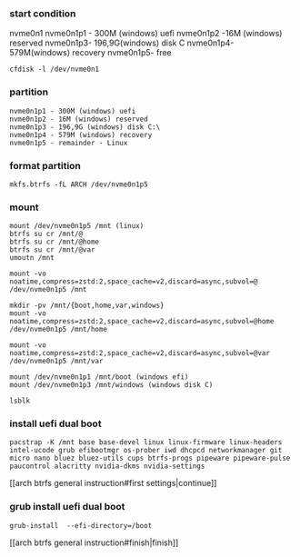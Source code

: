 
### start condition

nvme0n1
	nvme0n1p1 - 300M (windows) uefi
	nvme0n1p2 -16M (windows) reserved
	nvme0n1p3- 196,9G(windows) disk C
	nvme0n1p4- 579M(windows) recovery
	nvme0n1p5- free

```
cfdisk -l /dev/nvme0n1 
```

### partition

```
nvme0n1p1 - 300M (windows) uefi
nvme0n1p2 - 16M (windows) reserved
nvme0n1p3 - 196,9G (windows) disk C:\
nvme0n1p4 - 579M (windows) recovery
nvme0n1p5 - remainder - Linux
```

### format partition

```
mkfs.btrfs -fL ARCH /dev/nvme0n1p5
```


### mount

```
mount /dev/nvme0n1p5 /mnt (linux)
btrfs su cr /mnt/@
btrfs su cr /mnt/@home
btrfs su cr /mnt/@var
umoutn /mnt

mount -vo noatime,compress=zstd:2,space_cache=v2,discard=async,subvol=@ /dev/nvme0n1p5 /mnt

mkdir -pv /mnt/{boot,home,var,windows}
mount -vo noatime,compress=zstd:2,space_cache=v2,discard=async,subvol=@home /dev/nvme0n1p5 /mnt/home

mount -vo noatime,compress=zstd:2,space_cache=v2,discard=async,subvol=@var /dev/nvme0n1p5 /mnt/var

mount /dev/nvme0n1p1 /mnt/boot (windows efi)
mount /dev/nvme0n1p3 /mnt/windows (windows disk C)

lsblk
```


### install uefi dual boot

~~~ 
pacstrap -K /mnt base base-devel linux linux-firmware linux-headers  intel-ucode grub efibootmgr os-prober iwd dhcpcd networkmanager git micro nano bluez bluez-utils cups btrfs-progs pipeware pipeware-pulse paucontrol alacritty nvidia-dkms nvidia-settings
~~~

[[arch btrfs general instruction#first settings|continue]]

### grub install uefi dual boot


```
grub-install  --efi-directory=/boot
```

[[arch btrfs general instruction#finish|finish]]